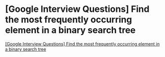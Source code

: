 # [Google Interview Questions] Find the most frequently occurring element in a binary search tree
[[Google Interview Questions] Find the most frequently occurring element in a binary search tree](https://aiwithcloud.com/2022/09/16/google_interview_questions_find_the_most_frequently_occurring_element_in_a_binary_search_tree/)